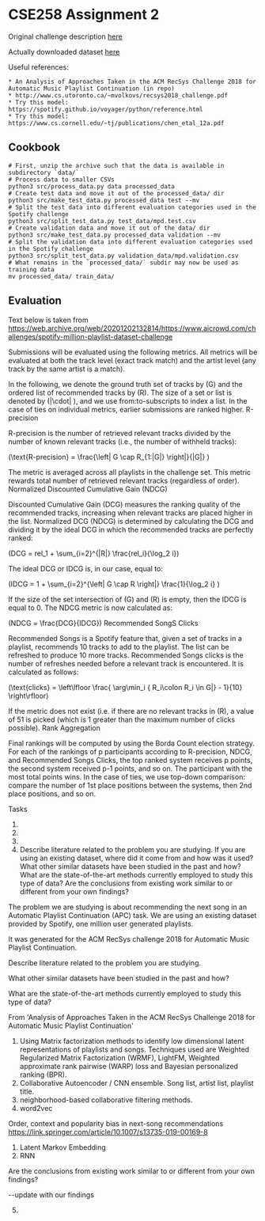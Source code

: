 # CSE258 Assignment 2

Original challenge description [here](https://www.aicrowd.com/challenges/spotify-million-playlist-dataset-challenge)

Actually downloaded dataset [here](https://www.kaggle.com/datasets/himanshuwagh/spotify-million)

Useful references:

    * An Analysis of Approaches Taken in the ACM RecSys Challenge 2018 for Automatic Music Playlist Continuation (in repo)
    * http://www.cs.utoronto.ca/~mvolkovs/recsys2018_challenge.pdf
    * Try this model: https://spotify.github.io/voyager/python/reference.html 
    * Try this model: https://www.cs.cornell.edu/~tj/publications/chen_etal_12a.pdf

## Cookbook

```
# First, unzip the archive such that the data is available in subdirectory `data/`
# Process data to smaller CSVs
python3 src/process_data.py data processed_data
# Create test data and move it out of the processed_data/ dir
python3 src/make_test_data.py processed_data test --mv
# Split the test data into different evaluation categories used in the Spotify challenge
python3 src/split_test_data.py test_data/mpd.test.csv
# Create validation data and move it out of the data/ dir
python3 src/make_test_data.py processed_data validation --mv
# Split the validation data into different evaluation categories used in the Spotify challenge
python3 src/split_test_data.py validation_data/mpd.validation.csv
# What remains in the `processed_data/` subdir may now be used as training data
mv processed_data/ train_data/
```

## Evaluation

Text below is taken from https://web.archive.org/web/20201202132814/https://www.aicrowd.com/challenges/spotify-million-playlist-dataset-challenge

Submissions will be evaluated using the following metrics. All metrics will be evaluated at both the track level (exact track match) and the artist level (any track by the same artist is a match).

In the following, we denote the ground truth set of tracks by \(G\) and the ordered list of recommended tracks by \(R\). The size of a set or list is denoted by \(|\cdot| \), and we use from:to-subscripts to index a list. In the case of ties on individual metrics, earlier submissions are ranked higher.
R-precision

R-precision is the number of retrieved relevant tracks divided by the number of known relevant tracks (i.e., the number of withheld tracks):

\(\text{R-precision} = \frac{\left| G \cap R_{1:|G|} \right|}{|G|} \)

The metric is averaged across all playlists in the challenge set. This metric rewards total number of retrieved relevant tracks (regardless of order).
Normalized Discounted Cumulative Gain (NDCG)

Discounted Cumulative Gain (DCG) measures the ranking quality of the recommended tracks, increasing when relevant tracks are placed higher in the list. Normalized DCG (NDCG) is determined by calculating the DCG and dividing it by the ideal DCG in which the recommended tracks are perfectly ranked:

\(DCG = rel_1 + \sum_{i=2}^{|R|} \frac{rel_i}{\log_2 i}\)

The ideal DCG or IDCG is, in our case, equal to:

\(IDCG = 1 + \sum_{i=2}^{\left| G \cap R \right|} \frac{1}{\log_2 i} \)

If the size of the set intersection of \(G\) and \(R\) is empty, then the IDCG is equal to 0. The NDCG metric is now calculated as:

\(NDCG = \frac{DCG}{IDCG}\)
Recommended SongS Clicks

Recommended Songs is a Spotify feature that, given a set of tracks in a playlist, recommends 10 tracks to add to the playlist. The list can be refreshed to produce 10 more tracks. Recommended Songs clicks is the number of refreshes needed before a relevant track is encountered. It is calculated as follows:

\(\text{clicks} = \left\lfloor \frac{ \arg\min_i \{ R_i\colon R_i \in G|\} - 1}{10} \right\rfloor\)

If the metric does not exist (i.e. if there are no relevant tracks in \(R\), a value of 51 is picked (which is 1 greater than the maximum number of clicks possible).
Rank Aggregation

Final rankings will be computed by using the Borda Count election strategy. For each of the rankings of p participants according to R-precision, NDCG, and Recommended Songs Clicks, the top ranked system receives p points, the second system received p-1 points, and so on. The participant with the most total points wins. In the case of ties, we use top-down comparison: compare the number of 1st place positions between the systems, then 2nd place positions, and so on.

Tasks

1.
2.
3.
4. Describe literature related to the problem you are studying. If you are using an existing dataset,
   where did it come from and how was it used? What other similar datasets have been studied in
   the past and how? What are the state-of-the-art methods currently employed to study this type
   of data? Are the conclusions from existing work similar to or different from your own findings?

The problem we are studying is about recommending the next song in an Automatic Playlist Continuation (APC) task. We are using an existing dataset provided by Spotify, one million user generated playlists.

It was generated for the ACM RecSys challenge 2018 for Automatic Music Playlist Continuation.

Describe literature related to the problem you are studying.

What other similar datasets have been studied in
the past and how?

What are the state-of-the-art methods currently employed to study this type
of data?

From 'Analysis of Approaches Taken in the ACM RecSys
Challenge 2018 for Automatic Music Playlist Continuation'

1. Using Matrix factorization methods to identify low dimensional latent representations of playlists and songs. Techniques used are Weighted Regularized Matrix Factorization (WRMF), LightFM, Weighted approximate rank pairwise (WARP) loss and Bayesian personalized ranking (BPR).
2. Collaborative Autoencoder / CNN ensemble. Song list, artist list, playlist title.
3. neighborhood-based
   collaborative filtering methods.
4. word2vec

Order, context and popularity bias in next-song recommendations
https://link.springer.com/article/10.1007/s13735-019-00169-8

1. Latent Markov Embedding
2. RNN

Are the conclusions from existing work similar to or different from your own findings?

--update with our findings

5.
